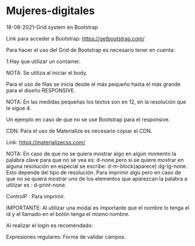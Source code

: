 # Mujeres-digitales
18-08-2021-Grid system en Bootstrap

Link para acceder a Bootstrap: https://getbootstrap.com/

Para hacer el uso del Grid de Bootstrap es necesario tener en cuenta:

1.Hay que utilizar un container.

<div class="container"></div>

NOTA: Se utiliza al iniciar el body.

Para el uso de filas se inicia desde el más pequeño hasta el más grande para el diseño RESPONSIVE.

NOTA: En las medidas pequeñas los textos son en 12, en la resolución que le sigue 4.

Un ejemplo en caso de que no se use Bootstrap para el responsive.
 
CDN: Para el uso de Materialize es necesario copiar el CDN. 

Link:  https://materializecss.com/

NOTA: En caso de que no se quiera mostrar algo en algún momento la palabra clave para que no se vea es: d-none,pero si se quiere mostrar en alguna resolución en especial se escribe: d-m-block(aparece) dg-lg-none. Esto depende del tipo de resolución.
Para imprimir algo pero en caso de que no se quiera mostrar uno de los elementos que aparezcan la palabra a utilizar es : d-print-none.

ControlP : Para imprimir.

IMPORTANTE: Al utilizar una modal es importante que el nombre lo tenga el id y el llamado en el botón tenga el mismo nombre.

Al realizar el login es recomendado:

Expresiones regulares: Forma de validar campos.

